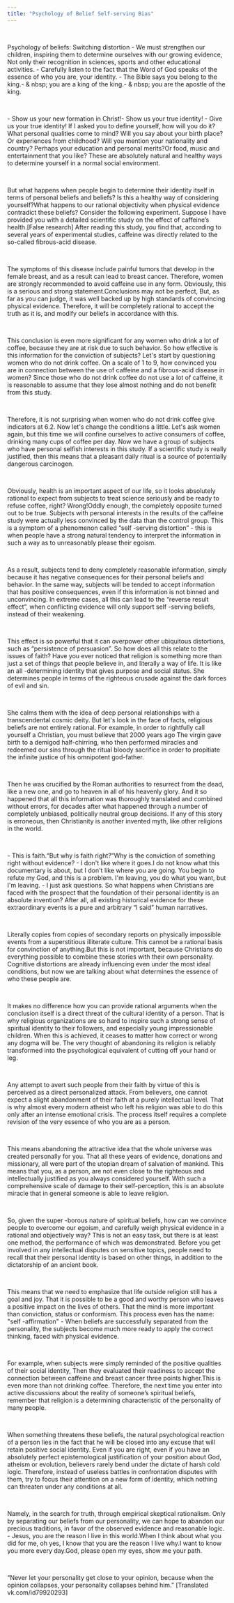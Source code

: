 ```yaml
---
title: "Psychology of Belief Self-serving Bias"
---
```

<br>

<div>
<p>
Psychology of beliefs: Switching distortion - We must strengthen our children, inspiring them to determine ourselves with our growing evidence, Not only their recognition in sciences, sports and other educational activities. - Carefully listen to the fact that the Word of God speaks of the essence of who you are, your identity. - The Bible says you belong to the king.- & nbsp; you are a king of the king.- & nbsp; you are the apostle of the king. 
</p>
</div>
<br>

<div>
<p>
- Show us your new formation in Christ!- Show us your true identity! - Give us your true identity! If I asked you to define yourself, how will you do it?What personal qualities come to mind? Will you say about your birth place?Or experiences from childhood? Will you mention your nationality and country? Perhaps your education and personal merits?Or food, music and entertainment that you like? These are absolutely natural and healthy ways to determine yourself in a normal social environment. 
</p>
</div>
<br>

<div>
<p>
But what happens when people begin to determine their identity itself in terms of personal beliefs and beliefs? Is this a healthy way of considering yourself?What happens to our rational objectivity when physical evidence contradict these beliefs? Consider the following experiment. Suppose I have provided you with a detailed scientific study on the effect of caffeine’s health.[False research] After reading this study, you find that, according to several years of experimental studies, caffeine was directly related to the so-called fibrous-acid disease. 
</p>
</div>
<br>

<div>
<p>
The symptoms of this disease include painful tumors that develop in the female breast, and as a result can lead to breast cancer. Therefore, women are strongly recommended to avoid caffeine use in any form. Obviously, this is a serious and strong statement.Conclusions may not be perfect, But, as far as you can judge, it was well backed up by high standards of convincing physical evidence. Therefore, it will be completely rational to accept the truth as it is, and modify our beliefs in accordance with this. 
</p>
</div>
<br>

<div>
<p>
This conclusion is even more significant for any women who drink a lot of coffee, because they are at risk due to such behavior. So how effective is this information for the conviction of subjects? Let's start by questioning women who do not drink coffee. On a scale of 1 to 9, how convinced you are in connection between the use of caffeine and a fibrous-acid disease in women? Since those who do not drink coffee do not use a lot of caffeine, it is reasonable to assume that they lose almost nothing and do not benefit from this study. 
</p>
</div>
<br>

<div>
<p>
Therefore, it is not surprising when women who do not drink coffee give indicators at 6.2. Now let's change the conditions a little. Let's ask women again, but this time we will confine ourselves to active consumers of coffee, drinking many cups of coffee per day. Now we have a group of subjects who have personal selfish interests in this study. If a scientific study is really justified, then this means that a pleasant daily ritual is a source of potentially dangerous carcinogen. 
</p>
</div>
<br>

<div>
<p>
Obviously, health is an important aspect of our life, so it looks absolutely rational to expect from subjects to treat science seriously and be ready to refuse coffee, right? Wrong!Oddly enough, the completely opposite turned out to be true. Subjects with personal interests in the results of the caffeine study were actually less convinced by the data than the control group. This is a symptom of a phenomenon called “self -serving distortion” - this is when people have a strong natural tendency to interpret the information in such a way as to unreasonably please their egoism. 
</p>
</div>
<br>

<div>
<p>
As a result, subjects tend to deny completely reasonable information, simply because it has negative consequences for their personal beliefs and behavior. In the same way, subjects will be tended to accept information that has positive consequences, even if this information is not binned and unconvincing. In extreme cases, all this can lead to the “reverse result effect”, when conflicting evidence will only support self -serving beliefs, instead of their weakening. 
</p>
</div>
<br>

<div>
<p>
This effect is so powerful that it can overpower other ubiquitous distortions, such as “persistence of persuasion”. So how does all this relate to the issues of faith? Have you ever noticed that religion is something more than just a set of things that people believe in, and literally a way of life. It is like an all -determining identity that gives purpose and social status. She determines people in terms of the righteous crusade against the dark forces of evil and sin. 
</p>
</div>
<br>

<div>
<p>
She calms them with the idea of deep personal relationships with a transcendental cosmic deity. But let's look in the face of facts, religious beliefs are not entirely rational. For example, in order to rightfully call yourself a Christian, you must believe that 2000 years ago The virgin gave birth to a demigod half-chirring, who then performed miracles and redeemed our sins through the ritual bloody sacrifice in order to propitiate the infinite justice of his omnipotent god-father. 
</p>
</div>
<br>

<div>
<p>
Then he was crucified by the Roman authorities to resurrect from the dead, like a new one, and go to heaven in all of his heavenly glory. And it so happened that all this information was thoroughly translated and combined without errors, for decades after what happened through a number of completely unbiased, politically neutral group decisions. If any of this story is erroneous, then Christianity is another invented myth, like other religions in the world. 
</p>
</div>
<br>

<div>
<p>
- This is faith.“But why is faith right?”Why is the conviction of something right without evidence? - I don't like where it goes.I do not know what this documentary is about, but I don't like where you are going. You begin to refute my God, and this is a problem. I'm leaving, you do what you want, but I'm leaving. - I just ask questions. So what happens when Christians are faced with the prospect that the foundation of their personal identity is an absolute invention? After all, all existing historical evidence for these extraordinary events is a pure and arbitrary “I said” human narratives. 
</p>
</div>
<br>

<div>
<p>
Literally copies from copies of secondary reports on physically impossible events from a superstitious illiterate culture. This cannot be a rational basis for convinction of anything.But this is not important, because Christians do everything possible to combine these stories with their own personality. Cognitive distortions are already influencing even under the most ideal conditions, but now we are talking about what determines the essence of who these people are. 
</p>
</div>
<br>

<div>
<p>
It makes no difference how you can provide rational arguments when the conclusion itself is a direct threat of the cultural identity of a person. That is why religious organizations are so hard to inspire such a strong sense of spiritual identity to their followers, and especially young impressionable children. When this is achieved, it ceases to matter how correct or wrong any dogma will be. The very thought of abandoning its religion is reliably transformed into the psychological equivalent of cutting off your hand or leg. 
</p>
</div>
<br>

<div>
<p>
Any attempt to avert such people from their faith by virtue of this is perceived as a direct personalized attack. From believers, one cannot expect a slight abandonment of their faith at a purely intellectual level. That is why almost every modern atheist who left his religion was able to do this only after an intense emotional crisis. The process itself requires a complete revision of the very essence of who you are as a person. 
</p>
</div>
<br>

<div>
<p>
This means abandoning the attractive idea that the whole universe was created personally for you. That all these years of evidence, donations and missionary, all were part of the utopian dream of salvation of mankind. This means that you, as a person, are not even close to the righteous and intellectually justified as you always considered yourself. With such a comprehensive scale of damage to their self-perception, this is an absolute miracle that in general someone is able to leave religion. 
</p>
</div>
<br>

<div>
<p>
So, given the super -borous nature of spiritual beliefs, how can we convince people to overcome our egoism, and carefully weigh physical evidence in a rational and objectively way? This is not an easy task, but there is at least one method, the performance of which was demonstrated. Before you get involved in any intellectual disputes on sensitive topics, people need to recall that their personal identity is based on other things, in addition to the dictatorship of an ancient book. 
</p>
</div>
<br>

<div>
<p>
This means that we need to emphasize that life outside religion still has a goal and joy. That it is possible to be a good and worthy person who leaves a positive impact on the lives of others. That the mind is more important than conviction, status or conformism. This process even has the name: "self -affirmation" - When beliefs are successfully separated from the personality, the subjects become much more ready to apply the correct thinking, faced with physical evidence. 
</p>
</div>
<br>

<div>
<p>
For example, when subjects were simply reminded of the positive qualities of their social identity, Then they evaluated their readiness to accept the connection between caffeine and breast cancer three points higher.This is even more than not drinking coffee. Therefore, the next time you enter into active discussions about the reality of someone’s spiritual beliefs, remember that religion is a determining characteristic of the personality of many people. 
</p>
</div>
<br>

<div>
<p>
When something threatens these beliefs, the natural psychological reaction of a person lies in the fact that he will be closed into any excuse that will retain positive social identity. Even if you are right, even if you have an absolutely perfect epistemological justification of your position about God, atheism or evolution, believers rarely bend under the dictate of harsh cold logic. Therefore, instead of useless battles in confrontation disputes with them, try to focus their attention on a new form of identity, which nothing can threaten under any conditions at all. 
</p>
</div>
<br>

<div>
<p>
Namely, in the search for truth, through empirical skeptical rationalism. Only by separating our beliefs from our personality, we can hope to abandon our precious traditions, in favor of the observed evidence and reasonable logic. - Jesus, you are the reason I live in this world.When I think about what you did for me, oh yes, I know that you are the reason I live why.I want to know you more every day.God, please open my eyes, show me your path. 
</p>
</div>
<br>

<div>
<p>
“Never let your personality get close to your opinion, because when the opinion collapses, your personality collapses behind him.” [Translated vk.com/id79920293] 
</p>
</div>
<br>